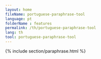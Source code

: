 ```yaml
---
layout: home
fileName: portuguese-paraphrase-tool
language: pt
folderName : features
permalink: /th/portuguese-paraphrase-tool
lang: th
tool: portuguese-paraphrase-tool
---
```

{% include section/paraphrase.html %}